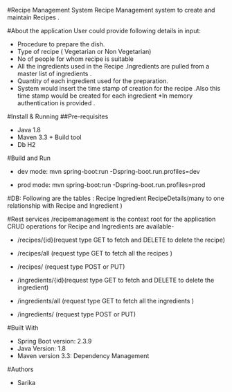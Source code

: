 #Recipe Management System
Recipe Management system to create and maintain Recipes .

#About the application
User could provide  following details in input:
* Procedure to prepare the dish.
* Type of recipe ( Vegetarian  or Non Vegetarian)
* No of people for whom recipe is suitable
* All the ingredients used in the Recipe .Ingredients are pulled from a master list of ingredients .
* Quantity of each ingredient used  for the preparation.
* System would insert the time stamp of creation for the   recipe .Also this time stamp would be created for each ingredient
*In memory authentication is provided .


#Install & Running
##Pre-requisites
* Java 1.8
* Maven 3.3 + Build tool 
* Db H2

#Build and Run

* dev mode:
 	mvn spring-boot:run -Dspring-boot.run.profiles=dev

* prod mode:
	mvn spring-boot:run -Dspring-boot.run.profiles=prod

#DB:
 Following are the tables :
 Recipe
 Ingredient
 RecipeDetails(many  to one relationship with Recipe and Ingredient )
 


#Rest services 
/recipemanagement is the context root for the application 
CRUD operations for Recipe  and Ingredients are  available-

* /recipes/{id}(request type GET to fetch and DELETE to delete the recipe)
* /recipes/all (request type GET to fetch all the recipes )
* /recipes/ (request type POST or PUT)

* /ingredients/{id}(request type GET to fetch and DELETE to delete the ingredient)
* /ingredients/all (request type GET to fetch all the ingredients )
* /ingredients/ (request type POST or PUT)

#Built With 

* Spring  Boot version: 2.3.9
* Java Version: 1.8
* Maven version 3.3: Dependency Management

#Authors
* Sarika




